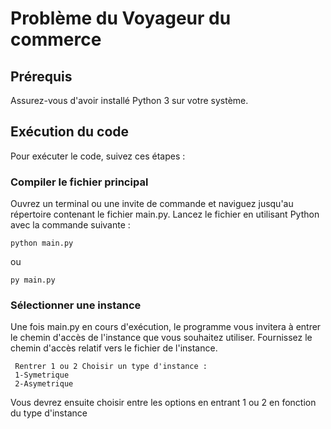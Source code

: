 
# Problème du Voyageur du commerce



## Prérequis

Assurez-vous d'avoir installé Python 3 sur votre système. 

## Exécution du code

Pour exécuter le code, suivez ces étapes :

### Compiler le fichier principal

Ouvrez un terminal ou une invite de commande et naviguez jusqu'au répertoire contenant le fichier main.py. Lancez le fichier en utilisant Python avec la commande suivante :

```
python main.py
```
ou
```
py main.py
```

### Sélectionner une instance 


Une fois main.py en cours d'exécution, le programme vous invitera à entrer le chemin d'accès de l'instance que vous souhaitez utiliser. Fournissez le chemin d'accès relatif vers le fichier de l'instance.

```
 Rentrer 1 ou 2 Choisir un type d'instance : 
 1-Symetrique  
 2-Asymetrique 
```
Vous devrez ensuite choisir entre les options en entrant 1 ou 2 en fonction du type d'instance